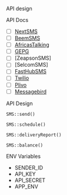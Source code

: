 API design


API Docs

- [ ] [NextSMS](https://documenter.getpostman.com/view/4680389/SW7dX7JL#intro)
- [ ] [BeemSMS](https://docs.beem.africa/index.html)
- [ ] [AfricasTalking](https://developers.africastalking.com/docs/sms/overview)
- [ ] [GEPG]()
- [ ] [ZeapsonSMS]
- [ ] [SelcomSMS]
- [ ] [FastHubSMS](https://fasthub.co.tz/bulksms.php)
- [ ] [Twilio]()
- [ ] [Plivo](https://www.plivo.com/docs/sms/)
- [ ] [Messagebird](https://developers.messagebird.com/quickstarts/sms-overview/)

API Design

	SMS::send()

	SMS::schedule()

	SMS::deliveryReport()

	SMS::balance()


ENV Variables

 - SENDER_ID
 - API_KEY
 - API_SECRET
 - APP_ENV